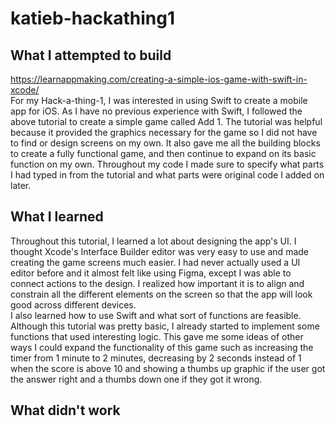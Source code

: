 # katieb-hackathing1

## What I attempted to build
https://learnappmaking.com/creating-a-simple-ios-game-with-swift-in-xcode/  
For my Hack-a-thing-1, I was interested in using Swift to create a mobile app for iOS. As I have no previous experience with Swift, I followed the above tutorial to create a simple game called Add 1. The tutorial was helpful because it provided the graphics necessary for the game so I did not have to find or design screens on my own. It also gave me all the building blocks to create a fully functional game, and then continue to expand on its basic function on my own. Throughout my code I made sure to specify what parts I had typed in from the tutorial and what parts were original code I added on later. 

## What I learned
Throughout this tutorial, I learned a lot about designing the app's UI. I thought Xcode's Interface Builder editor was very easy to use and made creating the game screens much easier. I had never actually used a UI editor before and it almost felt like using Figma, except I was able to connect actions to the design. I realized how important it is to align and constrain all the different elements on the screen so that the app will look good across different devices.  
I also learned how to use Swift and what sort of functions are feasible. Although this tutorial was pretty basic, I already started to implement some functions that used interesting logic. This gave me some ideas of other ways I could expand the functionality of this game such as increasing the timer from 1 minute to 2 minutes, decreasing by 2 seconds instead of 1 when the score is above 10 and showing a thumbs up graphic if the user got the answer right and a thumbs down one if they got it wrong.

## What didn't work
